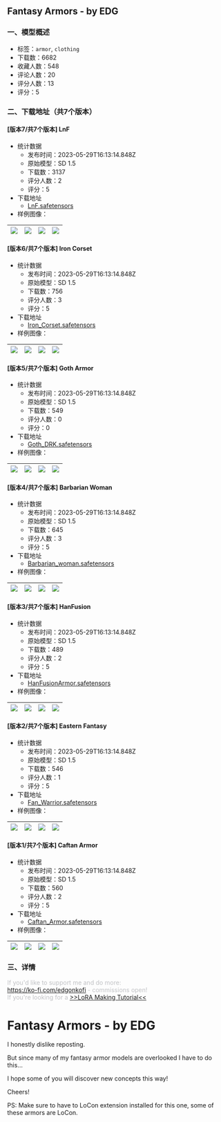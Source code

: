## Fantasy Armors - by EDG
### 一、模型概述

- 标签：`armor`, `clothing`
- 下载数：6682
- 收藏人数：548
- 评论人数：20
- 评分人数：13
- 评分：5

### 二、下载地址（共7个版本）

#### [版本7/共7个版本] LnF

- 统计数据
  - 发布时间：2023-05-29T16:13:14.848Z
  - 原始模型：SD 1.5
  - 下载数：3137
  - 评分人数：2
  - 评分：5
- 下载地址
  - [LnF.safetensors](https://civitai.com/api/download/models/84801)
- 样例图像：

| <img src="https://image.civitai.com/xG1nkqKTMzGDvpLrqFT7WA/5410e52f-523e-40e2-99f5-87c0cf262e63/width=450/958461.jpeg" /> | <img src="https://image.civitai.com/xG1nkqKTMzGDvpLrqFT7WA/cb6a8901-839e-4cad-9f14-9cf6c9e0fe86/width=450/958455.jpeg" /> | <img src="https://image.civitai.com/xG1nkqKTMzGDvpLrqFT7WA/77b729dc-743e-42da-bc42-7b23c2c9a2ad/width=450/958458.jpeg" /> | <img src="https://image.civitai.com/xG1nkqKTMzGDvpLrqFT7WA/2a56a793-3a84-4f26-8c7e-c2bea7110239/width=450/958456.jpeg" /> |
| ---- | ---- | ---- | ---- |

#### [版本6/共7个版本] Iron Corset

- 统计数据
  - 发布时间：2023-05-29T16:13:14.848Z
  - 原始模型：SD 1.5
  - 下载数：756
  - 评分人数：3
  - 评分：5
- 下载地址
  - [Iron_Corset.safetensors](https://civitai.com/api/download/models/84492)
- 样例图像：

| <img src="https://image.civitai.com/xG1nkqKTMzGDvpLrqFT7WA/665acc60-c051-4501-8576-0e42a7ca53ee/width=450/954498.jpeg" /> | <img src="https://image.civitai.com/xG1nkqKTMzGDvpLrqFT7WA/dec8a01b-c0d9-454e-8e73-73e8dbcb7cb7/width=450/954499.jpeg" /> | <img src="https://image.civitai.com/xG1nkqKTMzGDvpLrqFT7WA/e9caedf9-9edd-42b8-b790-277cce586cb9/width=450/954504.jpeg" /> | <img src="https://image.civitai.com/xG1nkqKTMzGDvpLrqFT7WA/fb6b2c62-83d2-4ad3-a7a4-6a549de7c94d/width=450/954497.jpeg" /> |
| ---- | ---- | ---- | ---- |

#### [版本5/共7个版本] Goth Armor

- 统计数据
  - 发布时间：2023-05-29T16:13:14.848Z
  - 原始模型：SD 1.5
  - 下载数：549
  - 评分人数：0
  - 评分：0
- 下载地址
  - [Goth_DRK.safetensors](https://civitai.com/api/download/models/84799)
- 样例图像：

| <img src="https://image.civitai.com/xG1nkqKTMzGDvpLrqFT7WA/993bcdad-a6e6-4a29-9199-3f508d53bbdd/width=450/958428.jpeg" /> | <img src="https://image.civitai.com/xG1nkqKTMzGDvpLrqFT7WA/bb7331fe-d92c-41f4-8224-6bff653b3ced/width=450/958418.jpeg" /> | <img src="https://image.civitai.com/xG1nkqKTMzGDvpLrqFT7WA/4f52540a-1813-406d-9323-47eadfd71d9f/width=450/958422.jpeg" /> | <img src="https://image.civitai.com/xG1nkqKTMzGDvpLrqFT7WA/21a3008b-fcb4-452e-9f49-879e9b13dc39/width=450/958419.jpeg" /> |
| ---- | ---- | ---- | ---- |

#### [版本4/共7个版本] Barbarian Woman

- 统计数据
  - 发布时间：2023-05-29T16:13:14.848Z
  - 原始模型：SD 1.5
  - 下载数：645
  - 评分人数：3
  - 评分：5
- 下载地址
  - [Barbarian_woman.safetensors](https://civitai.com/api/download/models/84487)
- 样例图像：

| <img src="https://image.civitai.com/xG1nkqKTMzGDvpLrqFT7WA/fa5994b7-fe98-4c0e-8948-d28b81704d88/width=450/954458.jpeg" /> | <img src="https://image.civitai.com/xG1nkqKTMzGDvpLrqFT7WA/9c35511b-1744-4901-acf0-f805d53a425a/width=450/954446.jpeg" /> | <img src="https://image.civitai.com/xG1nkqKTMzGDvpLrqFT7WA/ab725713-f28f-4bd9-af66-2a9aec7513af/width=450/954449.jpeg" /> | <img src="https://image.civitai.com/xG1nkqKTMzGDvpLrqFT7WA/7ad75f6f-b5b4-40d8-936b-34d5ebcb7675/width=450/954447.jpeg" /> |
| ---- | ---- | ---- | ---- |

#### [版本3/共7个版本] HanFusion

- 统计数据
  - 发布时间：2023-05-29T16:13:14.848Z
  - 原始模型：SD 1.5
  - 下载数：489
  - 评分人数：2
  - 评分：5
- 下载地址
  - [HanFusionArmor.safetensors](https://civitai.com/api/download/models/84482)
- 样例图像：

| <img src="https://image.civitai.com/xG1nkqKTMzGDvpLrqFT7WA/56b425f6-6f38-46f6-91cd-c9bb41f862a0/width=450/954403.jpeg" /> | <img src="https://image.civitai.com/xG1nkqKTMzGDvpLrqFT7WA/67762b2d-6afb-4921-954d-eaedc599556a/width=450/954413.jpeg" /> | <img src="https://image.civitai.com/xG1nkqKTMzGDvpLrqFT7WA/c0d1f7fa-ce43-416c-b00a-4600ef426e44/width=450/954395.jpeg" /> | <img src="https://image.civitai.com/xG1nkqKTMzGDvpLrqFT7WA/dc525a48-18f2-4cfe-b797-586e3ab41457/width=450/954390.jpeg" /> |
| ---- | ---- | ---- | ---- |

#### [版本2/共7个版本] Eastern Fantasy

- 统计数据
  - 发布时间：2023-05-29T16:13:14.848Z
  - 原始模型：SD 1.5
  - 下载数：546
  - 评分人数：1
  - 评分：5
- 下载地址
  - [Fan_Warrior.safetensors](https://civitai.com/api/download/models/84475)
- 样例图像：

| <img src="https://image.civitai.com/xG1nkqKTMzGDvpLrqFT7WA/3c6340f4-ed05-4678-ac86-24b1742e847a/width=450/954358.jpeg" /> | <img src="https://image.civitai.com/xG1nkqKTMzGDvpLrqFT7WA/11d0a4e0-85bc-4a87-850f-4a44b077b9ac/width=450/954338.jpeg" /> | <img src="https://image.civitai.com/xG1nkqKTMzGDvpLrqFT7WA/0c8511be-7862-45e6-8a5c-12036a3b7f3e/width=450/954320.jpeg" /> | <img src="https://image.civitai.com/xG1nkqKTMzGDvpLrqFT7WA/f5b542a2-4c37-4a53-b36f-17e833917a84/width=450/954321.jpeg" /> |
| ---- | ---- | ---- | ---- |

#### [版本1/共7个版本] Caftan Armor

- 统计数据
  - 发布时间：2023-05-29T16:13:14.848Z
  - 原始模型：SD 1.5
  - 下载数：560
  - 评分人数：2
  - 评分：5
- 下载地址
  - [Caftan_Armor.safetensors](https://civitai.com/api/download/models/84468)
- 样例图像：

| <img src="https://image.civitai.com/xG1nkqKTMzGDvpLrqFT7WA/715f1c82-505a-4829-b46d-12c23873197f/width=450/954284.jpeg" /> | <img src="https://image.civitai.com/xG1nkqKTMzGDvpLrqFT7WA/53957795-7133-44ea-a099-5f90b640bb8e/width=450/954308.jpeg" /> | <img src="https://image.civitai.com/xG1nkqKTMzGDvpLrqFT7WA/c0c12cf6-4354-4097-b42e-06d3f6840cb1/width=450/954285.jpeg" /> | <img src="https://image.civitai.com/xG1nkqKTMzGDvpLrqFT7WA/c55b5929-8168-4491-9282-08089ca67a42/width=450/954283.jpeg" /> |
| ---- | ---- | ---- | ---- |


### 三、详情
<p><span style="color:rgb(193, 194, 197)">If you'd like to support me and do more:</span><br /><a target="_blank" rel="ugc" href="https://ko-fi.com/edgonkofi">https://ko-fi.com/edgonkofi</a><span style="color:rgb(193, 194, 197)"> - commissions open!</span><br /><span style="color:rgb(193, 194, 197)">If you're looking for a </span><a target="_blank" rel="ugc" href="https://ko-fi.com/post/EDGs-tutorials-P5P6KT5MT">&gt;&gt;LoRA Making Tutorial&lt;&lt;</a></p><h1 id="fantasy-armors-by-edg">Fantasy Armors - by EDG</h1><p>I honestly dislike reposting.</p><p>But since many of my fantasy armor models are overlooked I have to do this...</p><p>I hope some of you will discover new concepts this way!</p><p>Cheers!</p><p>PS: Make sure to have to LoCon extension installed for this one, some of these armors are LoCon.</p>